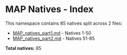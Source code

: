 # MAP Natives - Index

This namespace contains 85 natives split across 2 files:

- [MAP_natives_part1.md](MAP_natives_part1.md) - Natives 1-50
- [MAP_natives_part2.md](MAP_natives_part2.md) - Natives 51-85

**Total natives:** 85
